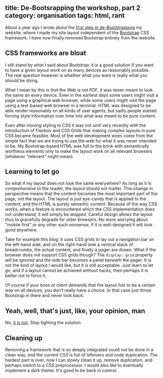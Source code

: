 title: De-Bootsrapping the workshop, part 2
category: organisation
tags: html, rant
---

About a year ago I wrote about the [first step in
de-Bootstrapping](/blog/2019/02/04/de-bootstrapping-part-1/) my website, where
I made my site layout independent of the [Bootstrap](https://getbootstrap.com/)
CSS framework. I have now finally removed Bootstrap entirely from the website.


## CSS frameworks are bloat

I still stand by what I said about Bootstrap: it is a good solution if you want
to have a given layout work on as many devices as reasonably possible. The real
question however is whether what you want is really what you should be doing.

What I mean by this is that the Web is not PDF, it was never meant to look the
same on every device. Even in the earliest days some users might visit a page
using a graphical web browser, while some users might visit the page using a
text-based web browser in a terminal. HTML was designed to be able render
reasonably on all kinds of user agents, but sadly people started forcing style
information over time into what was meant to be pure content.

Even after moving styling to CSS it was not until very recently with the
introduction of Flexbox and CSS Grids that making complex layouts in pure CSS
became feasible. Most of the web development woes come from the simple fact
that we are trying to use the web for what it was never intended to be. My
Bootstrap-based HTML was full to the brink with semantically worthless elements
only to make the layout work on all relevant browsers (whatever “relevant”
might mean).


## Learning to let go

So what if my layout does not look the same everywhere? As long as it is
*comprehensive* to the reader, the layout should not matter. This change in
perspective means that the content becomes the most important part of the page,
not the layout. The layout is just eye-candy that is applied to the content,
and the HTML is purely semantic content.  Because of the way CSS works, when a
feature is encountered which the CSS implementation does not understand, it
will simply be skipped. Careful design allows the layout thus to gracefully
degrade for older browsers. No more worrying about “mobile first” or any other
such nonsense, if it is well-designed it will look good anywhere.

Take for example this blog: it uses CSS grids to lay out a navigation bar on
the left-hand side, and on the right-hand side a vertical stack of breadcrumbs,
the actual content, and finally a pager are drawn. What if the browser does not
support CSS grids though? The `display: grid` property will be ignored and the
side bar becomes a panel beneath the pager. It is not the kind of layout I
would like, but it is still acceptable. Just learn to let go, and if a layout
cannot be achieved without hacks, then perhaps it is better not to force it.

Of course if your boss or client demands that the layout *has* to be a certain
way on all devices, you don't really have a choice. In that case just throw
Bootstrap in there and never look back.


## Yeah, well, that's just, like, your opinion, man

No, [it is not](https://invidio.us/watch?v=u00FY9vADfQ). Stop fighting the
solution.


## Cleaning up

Removing a framework that is so deeply integrated could not be done in a clean
way, and the current CSS is full of leftovers and code duplication. The hardest
part is over, now I can slowly clean it up, remove duplication, and perhaps
switch to a CSS preprocessor. I would also like to eventually implement a dark
theme. It's good to be back in control.
